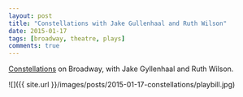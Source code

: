```yaml
---
layout: post
title: "Constellations with Jake Gullenhaal and Ruth Wilson"
date: 2015-01-17
tags: [broadway, theatre, plays]
comments: true
---
```

[Constellations](http://constellationsbroadway.com) on Broadway, with Jake Gyllenhaal and Ruth Wilson.

![]({{ site.url }}/images/posts/2015-01-17-constellations/playbill.jpg)

